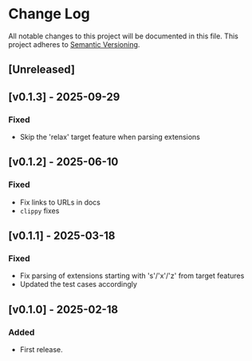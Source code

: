 # Change Log

All notable changes to this project will be documented in this file.
This project adheres to [Semantic Versioning](http://semver.org/).

## [Unreleased]

## [v0.1.3] - 2025-09-29

### Fixed

- Skip the 'relax' target feature when parsing extensions

## [v0.1.2] - 2025-06-10

### Fixed

- Fix links to URLs in docs
- `clippy` fixes

## [v0.1.1] - 2025-03-18

### Fixed

- Fix parsing of extensions starting with 's'/'x'/'z' from target features 
- Updated the test cases accordingly

## [v0.1.0] - 2025-02-18

### Added

- First release.
